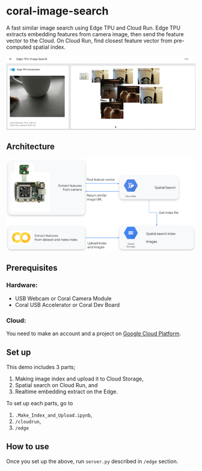 # coral-image-search
A fast similar image search using Edge TPU and Cloud Run.
Edge TPU extracts embedding features from camera image, then send the feature vector to the Cloud.
On Cloud Run, find closest feature vector from pre-computed spatial index.

![capture](./capture.gif)

## Architecture

![architecture](./architecture.png)

## Prerequisites

### Hardware:
- USB Webcam or Coral Camera Module
- Coral USB Accelerator or Coral Dev Board

### Cloud:
You need to make an account and a project on [Google Cloud Platform](https://cloud.google.com/).

## Set up
This demo includes 3 parts;
1. Making image index and upload it to Cloud Storage,
2. Spatial search on Cloud Run, and
3. Realtime embedding extract on the Edge.  

To set up each parts, go to
1. `.Make_Index_and_Upload.ipynb`,
2. `/cloudrun`,
3. `/edge`

## How to use
Once you set up the above, run `server.py` described in `/edge` section.
